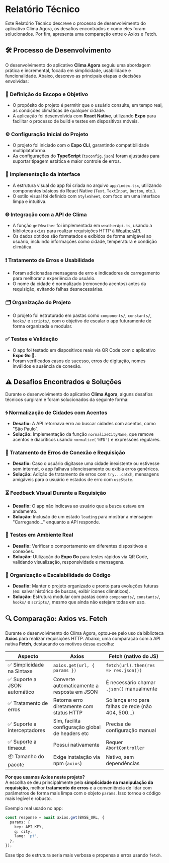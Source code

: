 # Relatório Técnico #

Este Relatório Técnico descreve o processo de desenvolvimento do aplicativo Clima Agora, os desafios encontrados e como eles foram solucionados. Por fim, apresenta uma comparação entre o Axios e Fetch. 

## 🛠️ Processo de Desenvolvimento

O desenvolvimento do aplicativo **Clima Agora** seguiu uma abordagem prática e incremental, focada em simplicidade, usabilidade e funcionalidade. Abaixo, descrevo as principais etapas e decisões envolvidas:

### 🎯 Definição do Escopo e Objetivo

- O propósito do projeto é permitir que o usuário consulte, em tempo real, as condições climáticas de qualquer cidade.
- A aplicação foi desenvolvida com **React Native**, utilizando **Expo** para facilitar o processo de build e testes em dispositivos móveis.

### ⚙️ Configuração Inicial do Projeto

- O projeto foi iniciado com o **Expo CLI**, garantindo compatibilidade multiplataforma.
- As configurações do **TypeScript** (`tsconfig.json`) foram ajustadas para suportar tipagem estática e maior controle de erros.

### 🎨 Implementação da Interface

- A estrutura visual do app foi criada no arquivo `app/index.tsx`, utilizando componentes básicos do React Native (`Text`, `TextInput`, `Button`, etc.).
- O estilo visual foi definido com `StyleSheet`, com foco em uma interface limpa e intuitiva.

### 🌐 Integração com a API de Clima

- A função `getWeather` foi implementada em `weatherApi.ts`, usando a biblioteca `axios` para realizar requisições HTTP à [WeatherAPI](https://www.weatherapi.com/).
- Os dados obtidos são formatados e exibidos de forma amigável ao usuário, incluindo informações como cidade, temperatura e condição climática.

### ❗ Tratamento de Erros e Usabilidade

- Foram adicionadas mensagens de erro e indicadores de carregamento para melhorar a experiência do usuário.
- O nome da cidade é normalizado (removendo acentos) antes da requisição, evitando falhas desnecessárias.

### 🗂️ Organização do Projeto

- O projeto foi estruturado em pastas como `components/`, `constants/`, `hooks/` e `scripts/`, com o objetivo de escalar o app futuramente de forma organizada e modular.

### ✅ Testes e Validação

- O app foi testado em dispositivos reais via QR Code com o aplicativo **Expo Go** 📱.
- Foram verificados casos de sucesso, erros de digitação, nomes inválidos e ausência de conexão.

## ⚠️ Desafios Encontrados e Soluções

Durante o desenvolvimento do aplicativo **Clima Agora**, alguns desafios técnicos surgiram e foram solucionados da seguinte forma:

### 🌀 Normalização de Cidades com Acentos
- **Desafio:** A API retornava erro ao buscar cidades com acentos, como "São Paulo".
- **Solução:** Implementação da função `normalizeCityName`, que remove acentos e diacríticos usando `normalize('NFD')` e expressões regulares.

### 📡 Tratamento de Erros de Conexão e Requisição
- **Desafio:** Caso o usuário digitasse uma cidade inexistente ou estivesse sem internet, o app falhava silenciosamente ou exibia erros genéricos.
- **Solução:** Adição de tratamento de erros com `try...catch`, mensagens amigáveis para o usuário e estados de erro com `useState`.

### ⏳ Feedback Visual Durante a Requisição
- **Desafio:** O app não indicava ao usuário que a busca estava em andamento.
- **Solução:** Inclusão de um estado `loading` para mostrar a mensagem "Carregando..." enquanto a API responde.

### 📱 Testes em Ambiente Real
- **Desafio:** Verificar o comportamento em diferentes dispositivos e conexões.
- **Solução:** Utilização do **Expo Go** para testes rápidos via QR Code, validando visualização, responsividade e mensagens.

### 🧹 Organização e Escalabilidade do Código
- **Desafio:** Manter o projeto organizado e pronto para evoluções futuras (ex: salvar histórico de buscas, exibir ícones climáticos).
- **Solução:** Estrutura modular com pastas como `components/`, `constants/`, `hooks/` e `scripts/`, mesmo que ainda não estejam todas em uso.

## 🔍 Comparação: Axios vs. Fetch

Durante o desenvolvimento do Clima Agora, optou-se pelo uso da biblioteca **Axios** para realizar requisições HTTP. Abaixo, uma comparação com a API nativa **Fetch**, destacando os motivos dessa escolha:

| Aspecto                  | Axios                                              | Fetch (nativo do JS)                                 |
|--------------------------|----------------------------------------------------|------------------------------------------------------|
| ✅ Simplicidade na Sintaxe | `axios.get(url, { params })`                      | `fetch(url).then(res => res.json())`                |
| ✅ Suporte a JSON automático | Converte automaticamente a resposta em JSON       | É necessário chamar `.json()` manualmente           |
| ✅ Tratamento de erros    | Retorna erro diretamente com status HTTP          | Só lança erro para falhas de rede (não 404, 500...) |
| ✅ Suporte a interceptadores | Sim, facilita configuração global de headers etc | Precisa de configuração manual                      |
| ✅ Suporte a timeout      | Possui nativamente                                | Requer `AbortController`                            |
| 📦 Tamanho do pacote      | Exige instalação via npm (`axios`)                | Nativo, sem dependências                            |

**Por que usamos Axios neste projeto?**  
A escolha se deu principalmente pela **simplicidade na manipulação da requisição**, melhor **tratamento de erros** e a conveniência de lidar com parâmetros de forma mais limpa com o objeto `params`. Isso tornou o código mais legível e robusto.

Exemplo real usado no app:
```ts
const response = await axios.get(BASE_URL, {
  params: {
    key: API_KEY,
    q: city,
    lang: 'pt',
  },
});
```
Esse tipo de estrutura seria mais verbosa e propensa a erros usando `fetch`.
